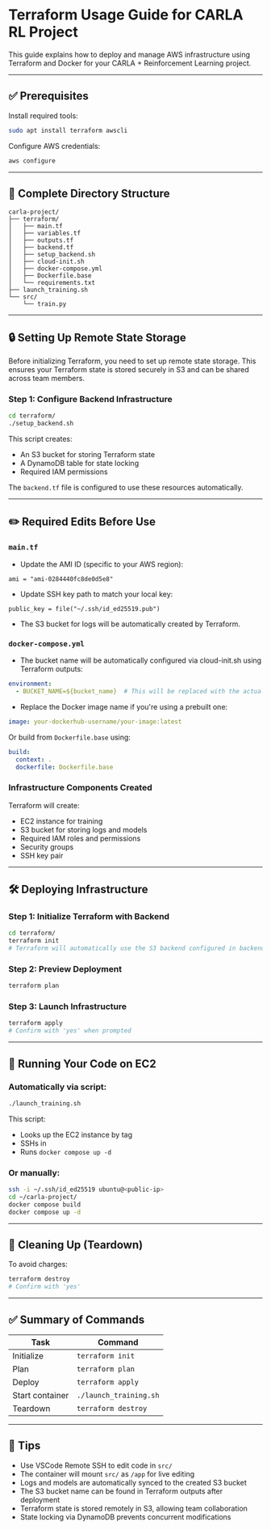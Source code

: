 # Terraform Usage Guide for CARLA RL Project

This guide explains how to deploy and manage AWS infrastructure using Terraform and Docker for your CARLA + Reinforcement Learning project.

---

## ✅ Prerequisites

Install required tools:
```bash
sudo apt install terraform awscli
```

Configure AWS credentials:
```bash
aws configure
```

---

## 📁 Complete Directory Structure

```
carla-project/
├── terraform/
│   ├── main.tf
│   ├── variables.tf
│   ├── outputs.tf
│   ├── backend.tf
│   ├── setup_backend.sh
│   ├── cloud-init.sh
│   ├── docker-compose.yml
│   ├── Dockerfile.base
│   └── requirements.txt
├── launch_training.sh
└── src/
    └── train.py
```

---

## 🔒 Setting Up Remote State Storage

Before initializing Terraform, you need to set up remote state storage. This ensures your Terraform state is stored securely in S3 and can be shared across team members.

### Step 1: Configure Backend Infrastructure
```bash
cd terraform/
./setup_backend.sh
```

This script creates:
- An S3 bucket for storing Terraform state
- A DynamoDB table for state locking
- Required IAM permissions

The `backend.tf` file is configured to use these resources automatically.

---

## ✏️ Required Edits Before Use

### `main.tf`
- Update the AMI ID (specific to your AWS region):
```hcl
ami = "ami-0284440fc8de0d5e8"
```

- Update SSH key path to match your local key:
```hcl
public_key = file("~/.ssh/id_ed25519.pub")
```

- The S3 bucket for logs will be automatically created by Terraform.

### `docker-compose.yml`
- The bucket name will be automatically configured via cloud-init.sh using Terraform outputs:
```yaml
environment:
  - BUCKET_NAME=${bucket_name}  # This will be replaced with the actual bucket name
```

- Replace the Docker image name if you're using a prebuilt one:
```yaml
image: your-dockerhub-username/your-image:latest
```

Or build from `Dockerfile.base` using:
```yaml
build:
  context: .
  dockerfile: Dockerfile.base
```

### Infrastructure Components Created

Terraform will create:
- EC2 instance for training
- S3 bucket for storing logs and models
- Required IAM roles and permissions
- Security groups
- SSH key pair

---

## 🛠️ Deploying Infrastructure

### Step 1: Initialize Terraform with Backend
```bash
cd terraform/
terraform init
# Terraform will automatically use the S3 backend configured in backend.tf
```

### Step 2: Preview Deployment
```bash
terraform plan
```

### Step 3: Launch Infrastructure
```bash
terraform apply
# Confirm with 'yes' when prompted
```

---

## 🚀 Running Your Code on EC2

### Automatically via script:
```bash
./launch_training.sh
```

This script:
- Looks up the EC2 instance by tag
- SSHs in
- Runs `docker compose up -d`

### Or manually:
```bash
ssh -i ~/.ssh/id_ed25519 ubuntu@<public-ip>
cd ~/carla-project/
docker compose build
docker compose up -d
```

---

## 🧹 Cleaning Up (Teardown)

To avoid charges:
```bash
terraform destroy
# Confirm with 'yes'
```

---

## ✅ Summary of Commands

| Task              | Command                      |
|-------------------|------------------------------|
| Initialize        | `terraform init`             |
| Plan              | `terraform plan`             |
| Deploy            | `terraform apply`            |
| Start container   | `./launch_training.sh`       |
| Teardown          | `terraform destroy`          |

---

## 📌 Tips

- Use VSCode Remote SSH to edit code in `src/`
- The container will mount `src/` as `/app` for live editing
- Logs and models are automatically synced to the created S3 bucket
- The S3 bucket name can be found in Terraform outputs after deployment
- Terraform state is stored remotely in S3, allowing team collaboration
- State locking via DynamoDB prevents concurrent modifications
